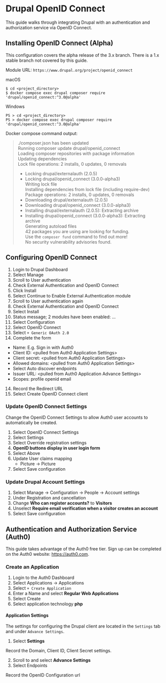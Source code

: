 # Drupal OpenID Connect 


This guide walks through integrating Drupal with an authentication and 
authorization service via OpenID Connect. 


## Installing OpenID Connect (Alpha)


This configuration covers the alpha release of the 3.x branch. There is a 1.x 
stable branch not covered by this guide. 


Module URL: `https://www.drupal.org/project/openid_connect` 


macOS


    $ cd <project_directory> 
    $ docker compose exec drupal composer require 'drupal/openid_connect:^3.0@alpha'


Windows


    PS > cd <project_directory>
    PS > docker compose exec drupal composer require 'drupal/openid_connect:^3.0@alpha'


Docker compose command output:


>  
> ./composer.json has been updated  
> Running composer update drupal/openid\_connect  
> Loading composer repositories with package information  
> Updating dependencies  
> Lock file operations: 2 installs, 0 updates, 0 removals  
>   - Locking drupal/externalauth (2.0.5)  
>   - Locking drupal/openid\_connect (3.0.0-alpha3)  
> Writing lock file  
> Installing dependencies from lock file (including require-dev)  
> Package operations: 2 installs, 0 updates, 0 removals  
>   - Downloading drupal/externalauth (2.0.5)  
>   - Downloading drupal/openid\_connect (3.0.0-alpha3)  
>   - Installing drupal/externalauth (2.0.5): Extracting archive  
>   - Installing drupal/openid\_connect (3.0.0-alpha3): Extracting archive  
> Generating autoload files  
> 42 packages you are using are looking for funding.  
> Use the `composer fund` command to find out more!  
> No security vulnerability advisories found.  
>


## Configuring OpenID Connect 


1. Login to Drupal Dashboard  
2. Select Manage  
3. Scroll to User authentication  
4. Check External Authentication and OpenID Connect  
5. Click Install  
6. Select Continue to Enable External Authentication module  
7. Scroll to User authentication again  
8. Check External Authentication and OpenID Connect  
9. Select Install  
10. Status message; 2 modules have been enabled: ...  
11. Select Configuration  
12. Select OpenID Connect 
13. Select `+ Generic OAuth 2.0` 
13. Complete the form
  * Name: E.g. Sign in with Auth0
  * Client ID: \<pulled from Auth0 Application Settings\>
  * Client secret: \<pulled from Auth0 Application Settings\>
  * Allowed domains: \<pulled from Auth0 Application Settings\>
  * Select Auto discover endpoints
  * Issuer URL:  \<pulled from Auth0 Application Advance Settings\>
  * Scopes: profile openid email
14. Record the Redirect URL 
15. Select Create OpenID Connect client  


### Update OpenID Connect Settings 


Change the OpenID Connect Settings to allow Auth0 user accounts to automatically 
be created. 


1. Select OpenID Connect Settings 
2. Select Settings 
3. Select Override registration settings 
4. __OpenID buttons display in user login form__ 
5. Select Above 
6. Update User claims mapping
   * Picture -> Picture
6. Select Save configuration


### Update Drupal Account Settings


1. Select Manage -> Configuration -> People -> Account settings
2. Under Registration and cancellation 
3. Change __Who can register accounts?__ to __Visitors__
4. Unselect __Require email verification when a visitor creates an account__ 
5. Select Save configuration


## Authentication and Authorization Service (Auth0)


This guide takes advantage of the Auth0 free tier. Sign up can be completed on 
the Auth0 website: https://auth0.com. 


### Create an Application


1. Login to the Auth0 Dashboard
2. Select Applications -> Applications 
3. Select `+ Create Application`
4. Enter a Name and select __Regular Web Applications__
5. Select Create
6. Select application technology __php__


#### Application Settings


The settings for configuring the Drupal client are located in the `Settings` 
tab and under `Advance Settings`. 


1. Select __Settings__


Record the Domain, Client ID, Client Secret settings.


2. Scroll to and select __Advance Settings__
3. Select Endpoints 


Record the OpenID Configuration url
